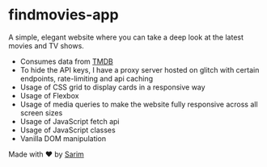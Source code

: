 # findmovies-app
A simple, elegant website where you can take a deep look at the latest movies and TV shows.

- Consumes data from [TMDB](https://www.themoviedb.org/)
- To hide the API keys, I have a proxy server hosted on glitch with certain endpoints, rate-limiting and api caching
- Usage of CSS grid to display cards in a responsive way
- Usage of Flexbox
- Usage of media queries to make the website fully responsive across all screen sizes
- Usage of JavaScript fetch api
- Usage of JavaScript classes
- Vanilla DOM manipulation

Made with ❤️ by [Sarim](https://www.linkedin.com/in/sarim-kaleem-0b5681227/)

